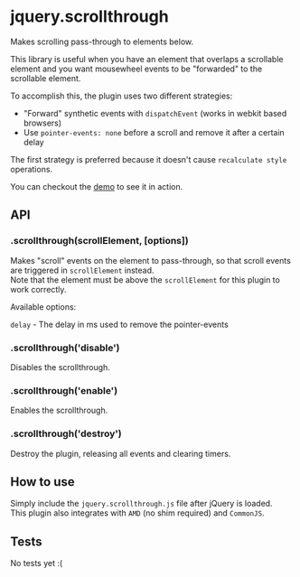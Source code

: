 # jquery.scrollthrough

Makes scrolling pass-through to elements below.

This library is useful when you have an element that overlaps a scrollable element and you want
mousewheel events to be "forwarded" to the scrollable element.


To accomplish this, the plugin uses two different strategies:

- "Forward" synthetic events with `dispatchEvent` (works in webkit based browsers)
- Use `pointer-events: none` before a scroll and remove it after a certain delay

The first strategy is preferred because it doesn't cause `recalculate style` operations.

You can checkout the [demo](http://indigounited.github.io/jquery.scrollthrough/test/demo.html) to see it in action.


## API

### .scrollthrough(scrollElement, [options])

Makes "scroll" events on the element to pass-through, so that scroll events are triggered in `scrollElement` instead.   
Note that the element must be above the `scrollElement` for this plugin to work correctly.

Available options:

`delay`  - The delay in ms used to remove the pointer-events


### .scrollthrough('disable')

Disables the scrollthrough.


### .scrollthrough('enable')

Enables the scrollthrough.


### .scrollthrough('destroy')

Destroy the plugin, releasing all events and clearing timers.


## How to use

Simply include the `jquery.scrollthrough.js` file after jQuery is loaded.   
This plugin also integrates with `AMD` (no shim required) and `CommonJS`.


## Tests

No tests yet :(
